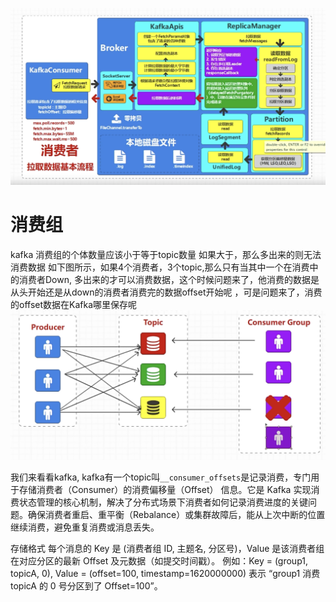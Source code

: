 
![architect](images/40-kafka.png)


# 消费组
kafka 消费组的个体数量应该小于等于topic数量
如果大于，那么多出来的则无法消费数据
如下图所示，如果4个消费者，3个topic,那么只有当其中一个在消费中的消费者Down, 多出来的才可以消费数据，这个时候问题来了，他消费的数据是从头开始还是从down的消费者消费完的数据offset开始呢 ，可是问题来了，消费的offset数据在Kafka哪里保存呢
![architect](images/41-kafka.png)

我们来看看kafka, kafka有一个topic叫`__consumer_offsets`是记录消费，专门用于存储消费者（Consumer）的消费偏移量（Offset） 信息。它是 Kafka 实现消费状态管理的核心机制，解决了分布式场景下消费者如何记录消费进度的关键问题。确保消费者重启、重平衡（Rebalance）或集群故障后，能从上次中断的位置继续消费，避免重复消费或消息丢失。

存储格式
每个消息的 Key 是 (消费者组 ID, 主题名, 分区号)，Value 是该消费者组在对应分区的最新 Offset 及元数据（如提交时间戳）。
例如：Key = (group1, topicA, 0), Value = (offset=100, timestamp=1620000000) 表示 “group1 消费 topicA 的 0 号分区到了 Offset=100”。